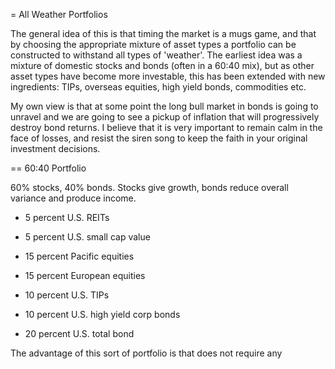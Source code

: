 = All Weather Portfolios


The general idea of this is that timing the market is a mugs game, and that by choosing the appropriate mixture of asset types a portfolio can be constructed to withstand all types of 'weather'.
The earliest idea was a mixture of domestic stocks and bonds (often in a 60:40 mix), but as other asset types have become more investable, this has been extended with new ingredients: TIPs, overseas equities, high yield bonds, commodities etc.

My own view is that at some point the long bull market in bonds is going to unravel and we are going to see a pickup of inflation that will progressively destroy bond returns. I believe that it is very important to remain calm in the face of losses, and resist the siren song to keep the faith in your original investment decisions. 

== 60:40 Portfolio

60% stocks, 40% bonds. Stocks give growth, bonds reduce overall variance and produce income.

* 5 percent U.S. REITs

* 5 percent U.S. small cap value

* 15 percent Pacific equities

* 15 percent European equities

* 10 percent U.S. TIPs

* 10 percent U.S. high yield corp bonds

* 20 percent U.S. total bond

The advantage of this sort of portfolio is that does not require any 